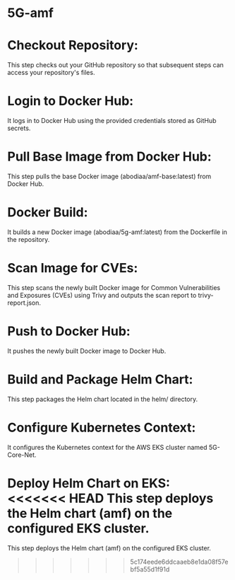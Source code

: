 # 5G-amf
# Checkout Repository: 
This step checks out your GitHub repository so that subsequent steps can access your repository's files.

# Login to Docker Hub: 
It logs in to Docker Hub using the provided credentials stored as GitHub secrets.

# Pull Base Image from Docker Hub: 

This step pulls the base Docker image (abodiaa/amf-base:latest) from Docker Hub.

# Docker Build: 
It builds a new Docker image (abodiaa/5g-amf:latest) from the Dockerfile in the repository.

# Scan Image for CVEs: 
This step scans the newly built Docker image for Common Vulnerabilities and Exposures (CVEs) using Trivy and outputs the scan report to trivy-report.json.

# Push to Docker Hub: 
It pushes the newly built Docker image to Docker Hub.

# Build and Package Helm Chart: 
This step packages the Helm chart located in the helm/ directory.

# Configure Kubernetes Context: 
It configures the Kubernetes context for the AWS EKS cluster named 5G-Core-Net.

#
Deploy Helm Chart on EKS: 
<<<<<<< HEAD
This step deploys the Helm chart (amf) on the configured EKS cluster.
=======
This step deploys the Helm chart (amf) on the configured EKS cluster.
>>>>>>> 5c174eede6ddcaaeb8e1da08f57ebf5a55d1f91d
